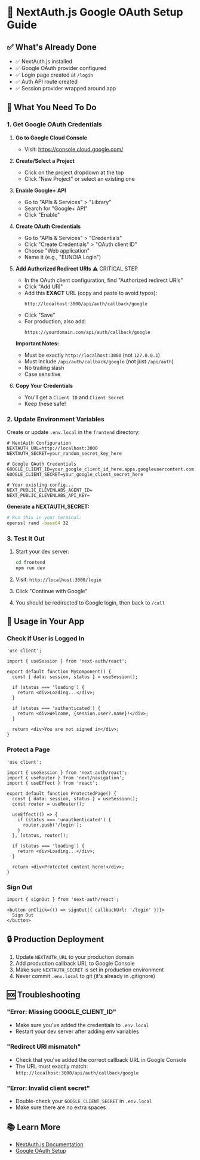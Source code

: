 # 🔐 NextAuth.js Google OAuth Setup Guide

## ✅ What's Already Done

- ✅ NextAuth.js installed
- ✅ Google OAuth provider configured
- ✅ Login page created at `/login`
- ✅ Auth API route created
- ✅ Session provider wrapped around app

## 📝 What You Need To Do

### 1. Get Google OAuth Credentials

1. **Go to Google Cloud Console**
   - Visit: https://console.cloud.google.com/

2. **Create/Select a Project**
   - Click on the project dropdown at the top
   - Click "New Project" or select an existing one

3. **Enable Google+ API**
   - Go to "APIs & Services" > "Library"
   - Search for "Google+ API"
   - Click "Enable"

4. **Create OAuth Credentials**
   - Go to "APIs & Services" > "Credentials"
   - Click "Create Credentials" > "OAuth client ID"
   - Choose "Web application"
   - Name it (e.g., "EUNOIA Login")
   
5. **Add Authorized Redirect URIs** ⚠️ CRITICAL STEP
   - In the OAuth client configuration, find "Authorized redirect URIs"
   - Click "Add URI"
   - Add this **EXACT** URL (copy and paste to avoid typos):
     ```
     http://localhost:3000/api/auth/callback/google
     ```
   - Click "Save"
   - For production, also add:
     ```
     https://yourdomain.com/api/auth/callback/google
     ```
   
   **Important Notes:**
   - Must be exactly `http://localhost:3000` (not `127.0.0.1`)
   - Must include `/api/auth/callback/google` (not just `/api/auth`)
   - No trailing slash
   - Case sensitive

6. **Copy Your Credentials**
   - You'll get a `Client ID` and `Client Secret`
   - Keep these safe!

### 2. Update Environment Variables

Create or update `.env.local` in the `frontend` directory:

```env
# NextAuth Configuration
NEXTAUTH_URL=http://localhost:3000
NEXTAUTH_SECRET=your_random_secret_key_here

# Google OAuth Credentials
GOOGLE_CLIENT_ID=your_google_client_id_here.apps.googleusercontent.com
GOOGLE_CLIENT_SECRET=your_google_client_secret_here

# Your existing config...
NEXT_PUBLIC_ELEVENLABS_AGENT_ID=
NEXT_PUBLIC_ELEVENLABS_API_KEY=
```

**Generate a NEXTAUTH_SECRET:**
```bash
# Run this in your terminal:
openssl rand -base64 32
```

### 3. Test It Out

1. Start your dev server:
   ```bash
   cd frontend
   npm run dev
   ```

2. Visit: `http://localhost:3000/login`

3. Click "Continue with Google"

4. You should be redirected to Google login, then back to `/call`

## 🎯 Usage in Your App

### Check if User is Logged In

```tsx
'use client';

import { useSession } from 'next-auth/react';

export default function MyComponent() {
  const { data: session, status } = useSession();

  if (status === 'loading') {
    return <div>Loading...</div>;
  }

  if (status === 'authenticated') {
    return <div>Welcome, {session.user?.name}!</div>;
  }

  return <div>You are not signed in</div>;
}
```

### Protect a Page

```tsx
'use client';

import { useSession } from 'next-auth/react';
import { useRouter } from 'next/navigation';
import { useEffect } from 'react';

export default function ProtectedPage() {
  const { data: session, status } = useSession();
  const router = useRouter();

  useEffect(() => {
    if (status === 'unauthenticated') {
      router.push('/login');
    }
  }, [status, router]);

  if (status === 'loading') {
    return <div>Loading...</div>;
  }

  return <div>Protected content here!</div>;
}
```

### Sign Out

```tsx
import { signOut } from 'next-auth/react';

<button onClick={() => signOut({ callbackUrl: '/login' })}>
  Sign Out
</button>
```

## 🔒 Production Deployment

1. Update `NEXTAUTH_URL` to your production domain
2. Add production callback URL to Google Console
3. Make sure `NEXTAUTH_SECRET` is set in production environment
4. Never commit `.env.local` to git (it's already in .gitignore)

## 🆘 Troubleshooting

### "Error: Missing GOOGLE_CLIENT_ID"
- Make sure you've added the credentials to `.env.local`
- Restart your dev server after adding env variables

### "Redirect URI mismatch"
- Check that you've added the correct callback URL in Google Console
- The URL must exactly match: `http://localhost:3000/api/auth/callback/google`

### "Error: Invalid client secret"
- Double-check your `GOOGLE_CLIENT_SECRET` in `.env.local`
- Make sure there are no extra spaces

## 📚 Learn More

- [NextAuth.js Documentation](https://next-auth.js.org/)
- [Google OAuth Setup](https://next-auth.js.org/providers/google)
